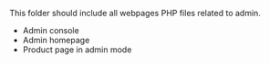 This folder should include all webpages PHP files related to admin.  
- Admin console
- Admin homepage
- Product page in admin mode